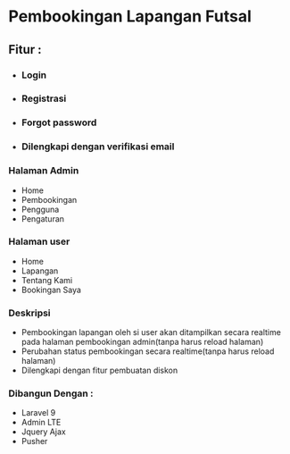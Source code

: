 # Pembookingan Lapangan Futsal

## Fitur :

-   ### Login

-   ### Registrasi

-   ### Forgot password

-   ### Dilengkapi dengan verifikasi email

### Halaman Admin

-   Home
-   Pembookingan
-   Pengguna
-   Pengaturan

### Halaman user

-   Home
-   Lapangan
-   Tentang Kami
-   Bookingan Saya

### Deskripsi

-   Pembookingan lapangan oleh si user akan ditampilkan secara realtime pada halaman pembookingan admin(tanpa harus reload halaman)
-   Perubahan status pembookingan secara realtime(tanpa harus reload halaman)
-   Dilengkapi dengan fitur pembuatan diskon

### Dibangun Dengan :

-   Laravel 9
-   Admin LTE
-   Jquery Ajax
-   Pusher
